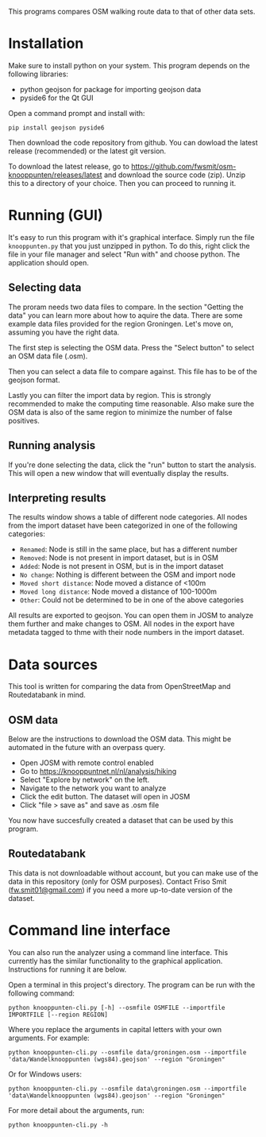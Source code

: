 This programs compares OSM walking route data to that of other data sets.


# Installation

Make sure to install python on your system. This program depends on the
following libraries:

- python geojson for package for importing geojson data
- pyside6 for the Qt GUI

Open a command prompt and install with:
	
	pip install geojson pyside6

Then download the code repository from github. You can dowload the latest
release (recommended) or the latest git version.

To download the latest release, go to
https://github.com/fwsmit/osm-knooppunten/releases/latest and download the
source code (zip). Unzip this to a directory of your choice. Then you can
proceed to running it.

# Running (GUI)

It's easy to run this program with it's graphical interface. Simply run the
file `knooppunten.py` that you just unzipped in python. To do this, right click
the file in your file manager and select "Run with" and choose python. The
application should open.

## Selecting data

The proram needs two data files to compare. In the section "Getting the data"
you can learn more about how to aquire the data. There are
some example data files provided for the region Groningen.
Let's move on, assuming you have the right data.

The first step is selecting the OSM data. Press the "Select button" to select
an OSM data file (.osm).

Then you can select a data file to compare against. This file has to be of the
geojson format.

Lastly you can filter the import data by region. This is strongly recommended
to make the computing time reasonable. Also make sure the OSM data is also of
the same region to minimize the number of false positives.

## Running analysis

If you're done selecting the data, click the "run" button to start the
analysis. This will open a new window that will eventually display the results.

## Interpreting results

The results window shows a table of different node categories. All nodes from
the import dataset have been categorized in one of the following categories:

- `Renamed`: Node is still in the same place, but has a different number
- `Removed`: Node is not present in import dataset, but is in OSM
- `Added`: Node is not present in OSM, but is in the import dataset
- `No change`: Nothing is different between the OSM and import node
- `Moved short distance`: Node moved a distance of <100m
- `Moved long distance`: Node moved a distance of 100-1000m
- `Other`: Could not be determined to be in one of the above categories

All results are exported to geojson. You can open them in JOSM to analyze them
further and make changes to OSM. All nodes in the export have metadata tagged
to thme with their node numbers in the import dataset.

# Data sources

This tool is written for comparing the data from OpenStreetMap and Routedatabank in mind.

## OSM data

Below are the instructions to download the OSM data. This might be automated in
the future with an overpass query.

- Open JOSM with remote control enabled
- Go to https://knooppuntnet.nl/nl/analysis/hiking
- Select "Explore by network" on the left.
- Navigate to the network you want to analyze
- Click the edit button. The dataset will open in JOSM
- Click "file > save as" and save as .osm file

You now have succesfully created a dataset that can be used by this program.

## Routedatabank

This data is not downloadable without account, but you can make use of the data
in this repository (only for OSM purposes).
Contact Friso Smit (fw.smit01@gmail.com) if you need a more up-to-date version of the dataset.

# Command line interface

You can also run the analyzer using a command line interface. This currently has
the similar functionality to the graphical application. Instructions for running
it are below.

Open a terminal in this project's directory. The program can be run
with the following command:

	python knooppunten-cli.py [-h] --osmfile OSMFILE --importfile IMPORTFILE [--region REGION]

Where you replace the arguments in capital letters with your own arguments. For example:

	python knooppunten-cli.py --osmfile data/groningen.osm --importfile 'data/Wandelknooppunten (wgs84).geojson' --region "Groningen"

Or for Windows users:

	python knooppunten-cli.py --osmfile data\groningen.osm --importfile 'data\Wandelknooppunten (wgs84).geojson' --region "Groningen"


For more detail about the arguments, run:

	python knooppunten-cli.py -h
